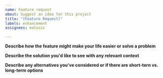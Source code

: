 ```yaml
---
name: Feature request
about: Suggest an idea for this project
title: "[Feature Request]"
labels: enhancement
assignees: matoszz

---
```


**Describe how the feature might make your life easier or solve a problem**

**Describe the solution you'd like to see with any relevant context**

**Describe any alternatives you've considered or if there are short-tern vs. long-term options**
